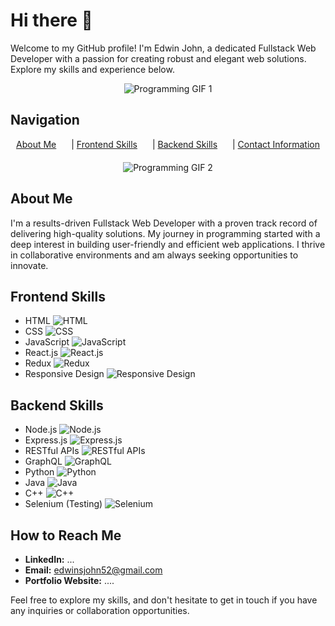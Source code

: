 # Hi there 👋

Welcome to my GitHub profile! I'm Edwin John, a dedicated Fullstack Web Developer with a passion for creating robust and elegant web solutions. Explore my skills and experience below.

<div align="center">
  <img src="https://media.giphy.com/media/YOUR-FIRST-GIPHY-ID/giphy.gif" alt="Programming GIF 1">
</div>

## Navigation

<div align="center">
  <a href="#about-me" style="margin-right: 20px; transition: color 0.3s ease-in-out;">About Me</a> |
  <a href="#frontend-skills" style="margin-right: 20px; transition: color 0.3s ease-in-out;">Frontend Skills</a> |
  <a href="#backend-skills" style="margin-right: 20px; transition: color 0.3s ease-in-out;">Backend Skills</a> |
  <a href="#how-to-reach-me" style="transition: color 0.3s ease-in-out;">Contact Information</a>
</div>

<div align="center" style="margin-top: 20px;">
  <img src="https://media.giphy.com/media/YOUR-SECOND-GIPHY-ID/giphy.gif" alt="Programming GIF 2">
</div>

## About Me

I'm a results-driven Fullstack Web Developer with a proven track record of delivering high-quality solutions. My journey in programming started with a deep interest in building user-friendly and efficient web applications. I thrive in collaborative environments and am always seeking opportunities to innovate.

## Frontend Skills

- HTML ![HTML](https://img.icons8.com/ios-filled/50/000000/html-5.png)
- CSS ![CSS](https://img.icons8.com/ios-filled/50/000000/css3.png)
- JavaScript ![JavaScript](https://img.icons8.com/ios-filled/50/000000/javascript.png)
- React.js ![React.js](https://img.icons8.com/ios-filled/50/000000/react-native.png)
- Redux ![Redux](https://img.icons8.com/ios-filled/50/000000/redux.png)
- Responsive Design ![Responsive Design](https://img.icons8.com/ios-filled/50/000000/responsive.png)

## Backend Skills

- Node.js ![Node.js](https://img.icons8.com/ios-filled/50/000000/nodejs.png)
- Express.js ![Express.js](https://img.icons8.com/ios-filled/50/000000/express.png)
- RESTful APIs ![RESTful APIs](https://img.icons8.com/ios-filled/50/000000/api.png)
- GraphQL ![GraphQL](https://img.icons8.com/ios-filled/50/000000/graphql.png)
- Python ![Python](https://img.icons8.com/ios-filled/50/000000/python.png)
- Java ![Java](https://img.icons8.com/ios-filled/50/000000/java-coffee-cup-logo.png)
- C++ ![C++](https://img.icons8.com/ios-filled/50/000000/c-plus-plus-logo.png)
- Selenium (Testing) ![Selenium](https://img.icons8.com/ios-filled/50/000000/selenium-test-automation.png)

## How to Reach Me

- **LinkedIn:** ...
- **Email:** edwinsjohn52@gmail.com
- **Portfolio Website:** ....

Feel free to explore my skills, and don't hesitate to get in touch if you have any inquiries or collaboration opportunities.

<!-- 
😄 Pronouns: ...
⚡ Fun fact: ... 
-->
